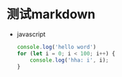 # 测试markdown

+ javascript

  ```javascript
  console.log('hello word')
  for (let i = 0; i < 100; i++) {
      console.log('hha: i', i);
  }
  ```
